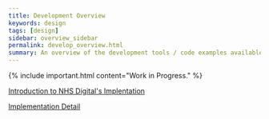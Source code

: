 ```yaml
---
title: Development Overview
keywords: design
tags: [design]
sidebar: overview_sidebar
permalink: develop_overview.html
summary: An overview of the development tools / code examples available to help develop provider and consumder systems.
---
```


{% include important.html content="Work in Progress." %}

[Introduction to NHS Digital's Implentation](develop_intro_to_nhs_impl)

[Implementation Detail](develop_nhs_impl)


